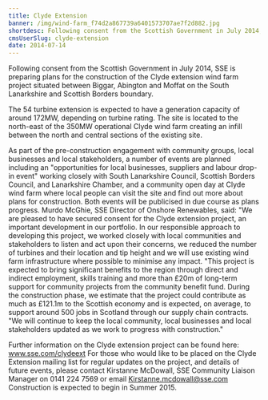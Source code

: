 ```yaml
---
title: Clyde Extension
banner: /img/wind-farm_f74d2a867739a6401573707ae7f2d882.jpg
shortdesc: Following consent from the Scottish Government in July 2014,
cmsUserSlug: clyde-extension
date: 2014-07-14
---
```


Following consent from the Scottish Government in July 2014, SSE is preparing plans for the construction of the Clyde extension wind farm project situated between Biggar, Abington and Moffat on the South Lanarkshire and Scottish Borders boundary.

The 54 turbine extension is expected to have a generation
capacity of around 172MW, depending on turbine rating. The site is located to the north-east of the 350MW operational Clyde wind farm creating an infill between the north and central sections of the existing site.

As part of the pre-construction engagement with community
groups, local businesses and local stakeholders, a number of events are planned including an "opportunities for local businesses, suppliers and labour drop-in event" working closely with South Lanarkshire Council, Scottish Borders Council, and Lanarkshire Chamber, and a community open day at Clyde wind farm where local people can visit the site and find out more about plans for construction. Both events will be publicised in due course as plans progress.
Murdo McGhie, SSE Director of Onshore Renewables, said:
"We are pleased to have secured consent for the Clyde extension project, an important development in our portfolio. In our responsible approach to developing this project, we worked closely with local communities and stakeholders to listen and act upon their concerns, we reduced the number of turbines and their location and tip height and we will use existing wind farm infrastructure where possible to minimise any impact.
"This project is expected to bring significant benefits to the region through direct and indirect employment, skills training and more than £20m of long-term support for community projects from the community benefit fund. During the construction phase, we estimate that the project could contribute as much as £121.1m to the Scottish economy and is expected, on average, to support around 500 jobs in Scotland through our supply chain contracts.
"We will continue to keep the local community, local businesses and local stakeholders updated as we work to progress with construction."

Further information on the Clyde extension project can be found here: www.sse.com/clydeext
For those who would like to be placed on the Clyde Extension mailing list for regular updates on the project, and details of future events, please contact Kirstanne McDowall, SSE Community Liaison Manager on 0141 224 7569 or email Kirstanne.mcdowall@sse.com
Construction is expected to begin in Summer 2015.